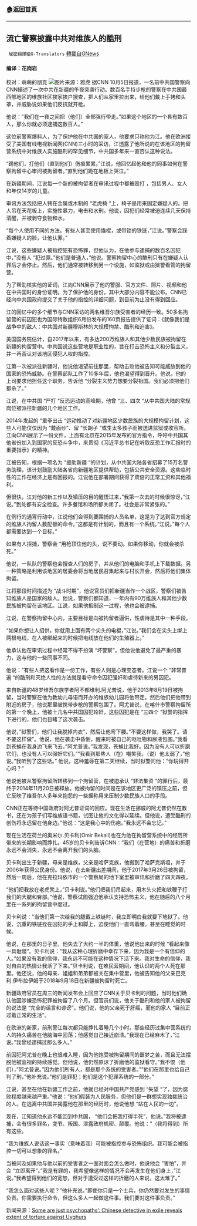 ###  [:house:返回首頁](https://github.com/ourhimalayas/txt)
---


## 流亡警察披露中共对维族人的酷刑
` 秘密翻譯組G-Translators` [轉載自GNews](https://gnews.org/zh-hans/1576182/)

#### 编译：花岗岩
校对：萌萌的朋克
![](https://assets.gnews.org/wp-content/uploads/2021/10/1-25.jpg)图片来源：雅虎
据CNN 10月5日报道，一名前中共国警察向CNN描述了一次中共在新疆的午夜突袭行动。数百名手持步枪的警察在中共国最西部地区的维族社区挨家挨户搜查，把人们从家里拉出来，给他们戴上手铐和头罩，并威胁说如果他们反抗就开枪。

他说：”我们在一夜之间把（他们）全部强行带走。”如果这个地区的一个县有数百人，那么你就必须逮捕这数百人。”

这位前警察爆料人，为了保护他在中共国的家人，他要求只称他为江。他在欧洲接受了美国有线电视新闻网(CNN)三小时的采访，江透露了他所说的在该地区的拘留营系统中对维族人实施酷刑的罕见细节，中共国多年来一直否认这种说法。

“踢他们，打他们（直到他们）伤痕累累。”江说，他回忆起他和他的同事如何在警察拘留中心审问被拘留者。”直到他们跪在地板上哭泣。”

在新疆期间，江说每一个新的被拘留者在审讯过程中都被殴打 ，包括男人、女人和年仅14岁的儿童。

审讯方法包括把人铐在金属或木制的 “老虎椅 “上，椅子是用来固定嫌疑人的。把人吊在天花板上，实施性暴力，电击和水刑。他说，囚犯们经常被迫连续几天保持清醒，并被剥夺食物和水。

“每个人使用不同的方法。有些人甚至使用撬棍，或带锁的铁链，”江说。”警察会踩着嫌疑人的脸，让他认罪。”

江说，这些嫌疑人被指控犯有恐怖罪，但他认为，在他参与逮捕的数百名囚犯中，”没有人 “犯过罪。”他们是普通人，”他说。警察拘留中心的酷刑只有在嫌疑人认罪后才会停止。然后，他们通常被转移到另一个设施，如监狱或由狱警看管的拘留营。

为了帮助核实他的证词，江向CNN展示了他的警服、官方文件、照片、视频和他在中共国时的身份证明。为了保护他的身份，其中大部分内容不能公布。CNN已经向中共国政府提交了关于他的指控的详细问题，到目前为止没有得到回应。

江的回忆中的多个细节与CNN采访的两名维吾尔族受害者的经历一致。50多名拘留营的前囚犯也为国际特赦组织6月份发布的160页报告提供了证词：《就像我们是战争中的敌人：中共国对新疆穆斯林的大规模拘禁、酷刑和迫害》。

美国国务院估计，自2017年以来，有多达200万维族人和其他少数民族被拘留在新疆的拘留营中。中共国说这些营地是职业性的，旨在打击恐怖主义和分裂主义，并一再否认对该地区侵犯人权的指控。

江第一次被派往新疆时，他说他渴望前往那里，帮助击败他被告知可能威胁到他的国家的恐怖威胁。在警察部队工作了10多年后，他也渴望得到晋升。他说，他的上司要求他担任这个职务，告诉他 “分裂主义势力想要分裂祖国。我们必须把他们都杀了。”

江说，在中共国 “严打 “反恐运动的高峰期，他曾 “三、四次 “从中共国大陆的常规岗位被派往新疆的几个地区工作。

2014年发起的 “重拳出击 “运动推动了对新疆地区少数民族的大规模拘留计划，这些人可能仅仅因为 “戴面纱”、留 “长胡子 “或生太多孩子而被送进监狱或收容所。江向CNN展示了一份文件，上面有北京在2015年发布的官方指令，呼吁中共国其他省份加入到国家的反恐斗争中，来贯彻《习近平总书记在听取反恐工作汇报时的重要指示》的精神。

江被告知，根据一项名为 “援助新疆 “的计划，从中共国大陆各省招募了15万名警务助理，该计划鼓励大陆各省向新疆地区提供帮助，包括公共安全资源。这些临时性的工作在经济上是有回报的。江说他在部署期间获得了双倍的正常工资和其他福利。

但很快，江对他的新工作以及镇压的目的醒悟过来，”我第一次去的时候很惊讶，”江说。”到处都有安全检查。许多餐馆和场所都关闭了。社会是非常紧张的。”

在例行的通宵行动中，江说他们会得到要围捕的人员名单，这是为了达到官方规定的维族人拘留人数配额的命令。”这都是有计划的，而且有一个系统。”江说。”每个人都需要达到一个目标。”

如果有人拒捕，警察会 “用枪顶住他的头，说不要动。如果你移动，你就会被杀死。”

他说，一队队的警察也会搜查人们的房子，并从他们的电脑和手机上下载数据。另一种策略是利用该地区的居委会将当地居民召集起来与村长开会，然后将他们集体拘留。

江将那段时间描述为 “战斗时期”，他说官员们把新疆当作一个战区，警察们被告知维族人是国家的敌人。他说，警察们都知道，一年内有90万维族人和其他少数民族被拘留在该地区。江说，如果他抵制这一过程，他也会被逮捕。

江说，在警察拘留中心内，主要目标是向被拘留者逼供，性虐待是其中一种手段。

“如果你想让人招供，你就用上面有两个尖头的电棍，”江说。”我们会在尖头上绑上两根电线，在人被绑起来的时候把电线放在他们的生殖器上。”

他承认他在审讯过程中经常不得不扮演 “坏警察”，但他说他避免了最严重的暴力，这与他的一些同事不同。

他说：”有些人把这看作是一份工作，有些人则是心理变态者。江说一个 “非常普遍 “的酷刑和灭绝人性的方法就是看守命令囚犯强奸和虐待新来的男囚犯。

来自新疆的48岁维吾尔族学者阿不都维利.阿尤普说，他于2013年8月19日被拘留，当时警察在他为教幼儿母语而开办的维族幼儿园将他带走。然后他们把他带到附近的房子，他说那里被携带步枪的警察包围了。阿尤普说，在喀什市警察拘留所的第一个晚上，他被十几名中共国囚犯轮奸，这些囚犯是在 “三四个 “狱警的指挥下进行的，他们也目睹了这次袭击。

他说，”狱警们，他们让我脱掉内衣”，然后让他弯下腰。”不要这样做，我哭了。请不要这样做”。他说，他在袭击中昏倒，醒来时被自己的呕吐物和尿液包围。”我看到苍蝇在我身边飞来飞去，”阿尤普说。”我发现，苍蝇比我好。因为没有人可以折磨它们，也没有人可以强奸它们。””我看到那些人（在）嘲笑我，（说）他太弱了，”他说。”我听到了这些话。” 他说，这种羞辱在第二天继续，当时狱警问他：”你玩得开心吗？”

他说他被从警察拘留所转移到一个拘留营，在被迫承认 “非法集资 “的罪行后，最终于2014年11月20日被释放。他被拘留的时间是在该地区更广泛的镇压之前，但它反映了维吾尔人多年来抱怨的一些据称用来压制少数民族人口的手段。

CNN正在等待中国政府对阿尤普证词的回应。现在生活在挪威的阿尤普仍然在教书，还在为孩子们写维族语书籍，试图让他的文化得以延续。但他说，遭受酷刑的创伤将永远留在他身边。”他说：”这是我心中的伤疤。”我永远不会忘记。”

现在生活在荷兰的奥米尔.贝卡利(Omir Bekali)也在为他在拘留营系统中的经历所带来的长期影响而挣扎。45岁的贝卡利告诉CNN：”我们（在营地）的痛苦和折磨永远不会消失，永远不会离开我们的头脑。

贝卡利出生于新疆，母亲是维族，父亲是哈萨克族，他搬到了哈萨克斯坦，并于2006年获得公民身份。他说，在去新疆出差期间，他于2017年3月26日被拘留，然后一周后，他在克拉玛依市的一个警察局的地下室里被审讯和折磨了四天四夜。

“他们把我放在老虎凳上，”贝卡利说。”他们把我们吊起来，用木头火把和铁鞭子打我们的大腿和臀部。”他说，警察试图强迫他承认支持恐怖主义，他在随后的八个月里在一系列的拘留营中度过。

贝卡利说：”当他们第一次给我的腿戴上铁链时，我立即明白我就要下地狱了。他说，沉重的铁链拴在囚犯的手上和脚上，迫使他们一直弯着腰，甚至在睡觉的时候。

他说，在那里的日子里，他失去了大约一半的体重，他说他出来的时候 “看起来像一具骷髅”。贝卡利说：”我从这种心理折磨中幸存下来，因为我是一个有信仰的人。”如果没有我的信仰，我永远不可能在这种情况下活下来。我对生命的信仰，我对自由的热情让我活了下来。”贝卡利说，在难民营期间，他认识的两个人死在那里。他还说，他的母亲、姐姐和弟弟都被关在集中营里，他被告知他的父亲巴克利.伊布拉伊姆于2018年9月18日在新疆被拘留时死亡。

新疆政府官员在周三的新闻发布会上回应了CNN关于贝卡利的问题，当时他们确认他因涉嫌恐怖犯罪被拘留了八个月。但官员们说，他关于酷刑和他的家人被拘留的说法是 “完全的谣言和诽谤”。他们说，他的父亲死于肝癌，而他的家人 “目前正过着正常的生活”。

在欧洲的新家，前刑警江每次都只能挣扎着睡几个小时。那些经历过集中营系统的人的持久痛苦在他脑海中回荡；他感觉自己接近崩溃。”我现在已经麻木了，”江说。”我曾经逮捕过那么多人。”

前囚犯阿尤普在晚上也很难入睡，因为他饱受被拘留期间的噩梦之苦，而且无法摆脱他被监视的持续感觉。但他说，他仍然原谅了折磨他的监狱看守。”我不恨（他们），”阿尤普说。”因为他们所有人，都是那个系统的受害者。””他们在那里也给自己判了刑，”他补充说。”他们是罪犯；他们是这个犯罪系统的一部分。”

江说，甚至在他在新疆工作之前，他就已经对中国共产党感到 “失望 “了，因为腐败程度越来越严重。”他说：”他们假装为人民服务，但他们是一群想实现独裁统治的人。在逃离中共国并揭露他在那里的经历时，他说他想 “站在人民的一边”。

现在，江知道他永远不能回到中共国， “他们会把我打得半死”，他说。”我将被逮捕，会有很多罪名，变节、叛国、泄露政府机密、颠覆。他说：”（我将得到）所有这些。

“我为维族人说话这一事实（意味着我）可能被指控参与恐怖组织。我可能会被指控一切可以想象的罪名。”

当被问及如果他与他以前的受害者之一面对面会怎么做时，他说他会 “害怕”，并会 “立即离开”。”我是有罪的，我希望像这样的情况不会再发生在他们身上，”江说。”我希望得到他们的宽恕，但对于遭受过这样的折磨的人来说，这太难了。”

“我怎么面对这些人呢？”他补充说。”即使你只是一个士兵，你仍然要对发生的事情负责。你需要执行命令，但这么多人一起做这件事。我们要对这件事负责。”

新闻来源：[Some are just psychopaths’: Chinese detective in exile reveals extent of torture against Uyghurs](https://edition.cnn.com/2021/10/04/china/xinjiang-detective-torture-intl-hnk-dst/index.html)
